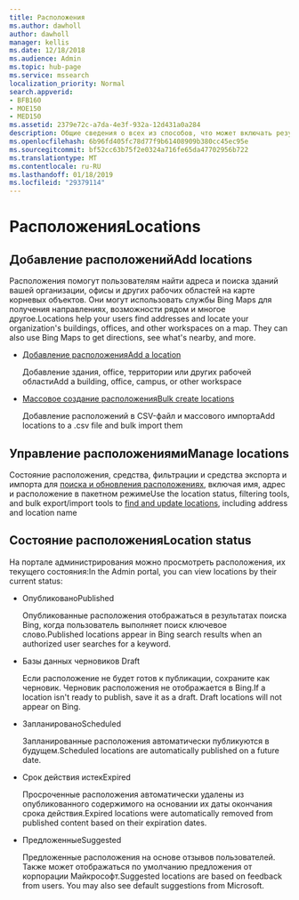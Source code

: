 ```yaml
---
title: Расположения
ms.author: dawholl
author: dawholl
manager: kellis
ms.date: 12/18/2018
ms.audience: Admin
ms.topic: hub-page
ms.service: mssearch
localization_priority: Normal
search.appverid:
- BFB160
- MOE150
- MED150
ms.assetid: 2379e72c-a7da-4e3f-932a-12d431a0a284
description: Общие сведения о всех из способов, что может включать результатов рабочих поис Microsoft расположения вашей организации
ms.openlocfilehash: 6b96fd405fc78d77f9b61408909b380cc45ec95e
ms.sourcegitcommit: bf52cc63b75f2e0324a716fe65da47702956b722
ms.translationtype: MT
ms.contentlocale: ru-RU
ms.lasthandoff: 01/18/2019
ms.locfileid: "29379114"
---
```

# <a name="locations"></a><span data-ttu-id="e0cd3-103">Расположения</span><span class="sxs-lookup"><span data-stu-id="e0cd3-103">Locations</span></span>

## <a name="add-locations"></a><span data-ttu-id="e0cd3-104">Добавление расположений</span><span class="sxs-lookup"><span data-stu-id="e0cd3-104">Add locations</span></span>

<span data-ttu-id="e0cd3-p101">Расположения помогут пользователям найти адреса и поиска зданий вашей организации, офисы и других рабочих областей на карте корневых объектов. Они могут использовать службы Bing Maps для получения направлениях, возможности рядом и многое другое.</span><span class="sxs-lookup"><span data-stu-id="e0cd3-p101">Locations help your users find addresses and locate your organization's buildings, offices, and other workspaces on a map. They can also use Bing Maps to get directions, see what's nearby, and more.</span></span>
  
- [<span data-ttu-id="e0cd3-107">Добавление расположения</span><span class="sxs-lookup"><span data-stu-id="e0cd3-107">Add a location</span></span>](add-a-location.md)
    
    <span data-ttu-id="e0cd3-108">Добавление здания, office, территории или других рабочей области</span><span class="sxs-lookup"><span data-stu-id="e0cd3-108">Add a building, office, campus, or other workspace</span></span>
    
- [<span data-ttu-id="e0cd3-109">Массовое создание расположения</span><span class="sxs-lookup"><span data-stu-id="e0cd3-109">Bulk create locations</span></span>](bulk-create-locations.md)
    
    <span data-ttu-id="e0cd3-110">Добавление расположений в CSV-файл и массового импорта</span><span class="sxs-lookup"><span data-stu-id="e0cd3-110">Add locations to a .csv file and bulk import them</span></span>
    
## <a name="manage-locations"></a><span data-ttu-id="e0cd3-111">Управление расположениями</span><span class="sxs-lookup"><span data-stu-id="e0cd3-111">Manage locations</span></span>

<span data-ttu-id="e0cd3-112">Состояние расположения, средства, фильтрации и средства экспорта и импорта для [поиска и обновления расположениях](manage-locations.md), включая имя, адрес и расположение в пакетном режиме</span><span class="sxs-lookup"><span data-stu-id="e0cd3-112">Use the location status, filtering tools, and bulk export/import tools to [find and update locations](manage-locations.md), including address and location name</span></span>
  
## <a name="location-status"></a><span data-ttu-id="e0cd3-113">Состояние расположения</span><span class="sxs-lookup"><span data-stu-id="e0cd3-113">Location status</span></span>

<span data-ttu-id="e0cd3-114">На портале администрирования можно просмотреть расположения, их текущего состояния:</span><span class="sxs-lookup"><span data-stu-id="e0cd3-114">In the Admin portal, you can view locations by their current status:</span></span>
  
- <span data-ttu-id="e0cd3-115">Опубликовано</span><span class="sxs-lookup"><span data-stu-id="e0cd3-115">Published</span></span>
    
    <span data-ttu-id="e0cd3-116">Опубликованные расположения отображаться в результатах поиска Bing, когда пользователь выполняет поиск ключевое слово.</span><span class="sxs-lookup"><span data-stu-id="e0cd3-116">Published locations appear in Bing search results when an authorized user searches for a keyword.</span></span>
    
- <span data-ttu-id="e0cd3-117">Базы данных черновиков </span><span class="sxs-lookup"><span data-stu-id="e0cd3-117">Draft</span></span>
    
    <span data-ttu-id="e0cd3-p102">Если расположение не будет готов к публикации, сохраните как черновик. Черновик расположения не отображается в Bing.</span><span class="sxs-lookup"><span data-stu-id="e0cd3-p102">If a location isn't ready to publish, save it as a draft. Draft locations will not appear on Bing.</span></span>
    
- <span data-ttu-id="e0cd3-120">Запланировано</span><span class="sxs-lookup"><span data-stu-id="e0cd3-120">Scheduled</span></span>
    
    <span data-ttu-id="e0cd3-121">Запланированные расположения автоматически публикуются в будущем.</span><span class="sxs-lookup"><span data-stu-id="e0cd3-121">Scheduled locations are automatically published on a future date.</span></span>
    
- <span data-ttu-id="e0cd3-122">Срок действия истек</span><span class="sxs-lookup"><span data-stu-id="e0cd3-122">Expired</span></span>
    
    <span data-ttu-id="e0cd3-123">Просроченные расположения автоматически удалены из опубликованного содержимого на основании их даты окончания срока действия.</span><span class="sxs-lookup"><span data-stu-id="e0cd3-123">Expired locations were automatically removed from published content based on their expiration dates.</span></span>
    
- <span data-ttu-id="e0cd3-124">Предложенные</span><span class="sxs-lookup"><span data-stu-id="e0cd3-124">Suggested</span></span>
    
    <span data-ttu-id="e0cd3-p103">Предложенные расположения на основе отзывов пользователей. Также может отображаться по умолчанию предложения от корпорации Майкрософт.</span><span class="sxs-lookup"><span data-stu-id="e0cd3-p103">Suggested locations are based on feedback from users. You may also see default suggestions from Microsoft.</span></span>

  

